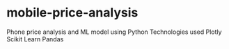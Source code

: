 # mobile-price-analysis
Phone price analysis and ML model using Python
Technologies used
Plotly
Scikit Learn
Pandas
